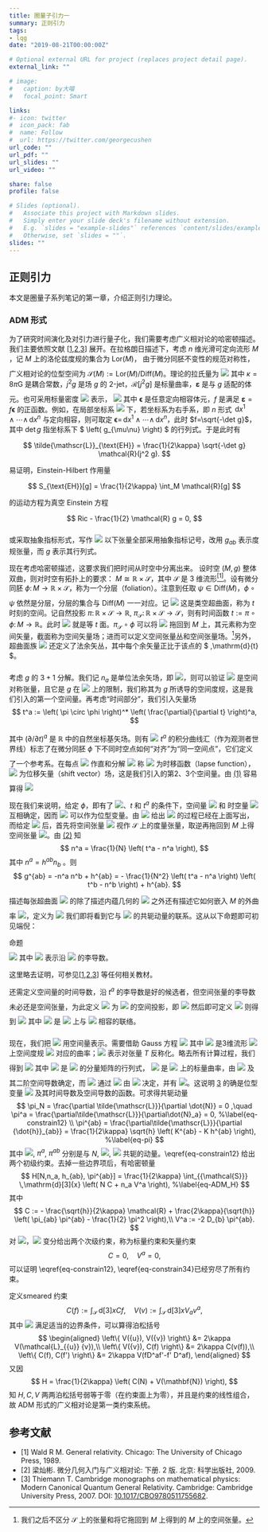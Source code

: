 ```yaml
---
title: 圈量子引力一
summary: 正则引力
tags:
- lqg
date: "2019-08-21T00:00:00Z"

# Optional external URL for project (replaces project detail page).
external_link: ""

# image:
#   caption: by大喵
#   focal_point: Smart

links:
#- icon: twitter
#  icon_pack: fab
#  name: Follow
#  url: https://twitter.com/georgecushen
url_code: ""
url_pdf: ""
url_slides: ""
url_video: ""

share: false
profile: false

# Slides (optional).
#   Associate this project with Markdown slides.
#   Simply enter your slide deck's filename without extension.
#   E.g. `slides = "example-slides"` references `content/slides/example-slides.md`.
#   Otherwise, set `slides = ""`.
slides: ""
---
```


## 正则引力

本文是圈量子系列笔记的第一章，介绍正则引力理论。

### ADM 形式

为了研究时间演化及对引力进行量子化，我们需要考虑广义相对论的哈密顿描述。我们主要依照文献 [[1](#ref-wald1989),[2](#ref-liang3),[3](#ref-Thiemann2007)] 展开。在拉格朗日描述下，考虑 $n$ 维光滑可定向流形 $M$ ，记 $M$ 上的洛伦兹度规的集合为 $\mathrm{Lor}(M)$， 由于微分同胚不变性的规范对称性，广义相对论的位型空间为 ${\mathcal{S}(M)} := {\mathrm{Lor}(M)}/{\mathrm{Diff}(M)}$。理论的拉氏量为
<img class=displaymath style="margin-top:0.7em;margin-bottom:0" src="https://www.zhihu.com/equation?tex=\mathbf{\mathscr{L}}_{\text{EH}}[j^2 g] := \frac{1}{2\kappa} \mathcal{R}(j^2 g) \mathbf{\varepsilon},\\\\">
其中 $\kappa = 8\pi \mathrm{G}$ 是耦合常数，$j^2 g$ 是场 $g$ 的 2-jet，$\mathcal{R}[j^2 g]$ 是标量曲率，$\mathbf{\varepsilon}$ 是与 $g$ 适配的体元。也可采用标量密度 <img class=inlinemath style="margin:0" src="https://www.zhihu.com/equation?tex=\tilde{\mathscr{L}}_{\text{EH}}"> 表示，
<img class=displaymath style="margin-top:0.7em;margin-bottom:0" src="https://www.zhihu.com/equation?tex=\mathbf{\mathscr{L}}_{\text{EH}}[j^2 g] = \tilde{\mathscr{L}}_{\text{EH}} \mathbf{\epsilon},\\ \tilde{\mathscr{L}}_{\text{EH}} = \frac{1}{2\kappa} f \mathcal{R}(j^2 g),\\\\">
其中 $\mathbf{\epsilon}$ 是任意定向相容体元，$f$ 是满足 $\mathbf{\varepsilon} = f \mathbf{\epsilon}$ 的正函数。例如，在局部坐标系 <img class=inlinemath style="margin:0" src="https://www.zhihu.com/equation?tex=\left\{ x^\mu \right\}"> 下，若坐标系为右手系，即 $n$ 形式 $\,\mathrm{d}{x^1} \wedge \cdots \wedge \,\mathrm{d}{x^n}$ 与定向相容，则可取定 $\mathbf{\epsilon} = \,\mathrm{d}{x^1} \wedge \cdots \wedge \,\mathrm{d}{x^n}$，此时 $f=\sqrt{-\det g}$，其中 $\det g$ 指坐标系下 $ \left( g_{\mu\nu} \right) $ 的行列式。于是此时有

$$
\tilde{\mathscr{L}}_{\text{EH}} = \frac{1}{2\kappa} \sqrt{-\det g} \mathcal{R}(j^2 g).
$$

易证明，Einstein-Hilbert 作用量

$$ S_{\text{EH}}[g] = \frac{1}{2\kappa} \int_M \mathcal{R}[g] $$

的运动方程为真空 Einstein 方程

$$
Ric - \frac{1}{2} \mathcal{R} g = 0,
$$

或采取抽象指标形式，写作
<img class=displaymath style="margin-top:0.7em;margin-bottom:0" src="https://www.zhihu.com/equation?tex=R_{ab} - \frac{1}{2} \mathcal{R} g_{ab} = 0.\\\\">
以下张量全部采用抽象指标记号，改用 $g_{ab}$ 表示度规张量，而 $g$ 表示其行列式。

现在考虑哈密顿描述，这要求我们把时间从时空中分离出来。
设时空 $\left( M, g \right)$ 整体双曲，则对时空有拓扑上的要求： $M \cong \mathbb{R} \times {\mathcal{S}}$，其中 ${\mathcal{S}}$ 是 $3$ 维流形[<sup>[1]</sup>](#ref-wald1989)。设有微分同胚 $\phi \colon M \rightarrow \mathbb{R} \times {\mathcal{S}}$，称为一个分层（foliation）。注意到任取 $\psi \in {\mathrm{Diff}(M)}$，$\phi \circ \psi$ 依然是分层，分层的集合与 ${\mathrm{Diff}(M)}$ 一一对应。记
<img class=displaymath style="margin-top:0.7em;margin-bottom:0" src="https://www.zhihu.com/equation?tex={\mathcal{S}}_t := \phi^{-1}(\left\{ t \right\} \times {\mathcal{S}}),\\\\">
这是类空超曲面，称为 $t$ 时刻的空间。记自然投影 $\pi \colon \mathbb{R} \times {\mathcal{S}} \rightarrow \mathbb{R}$, $\pi_{{\mathcal{S}}} \colon \mathbb{R} \times {\mathcal{S}} \rightarrow {\mathcal{S}}$，则有时间函数 $t := \pi \circ \phi \colon M \rightarrow \mathbb{R}$。此时 <img class=inlinemath style="margin:0" src="https://www.zhihu.com/equation?tex={\mathcal{S}}_t"> 就是等 $t$ 面。$\pi_{{\mathcal{S}}} \circ \phi$ 可以将 <img class=inlinemath style="margin:0" src="https://www.zhihu.com/equation?tex=\mathrm{T}\!{{\mathcal{S}}}"> 拖回到 $M$ 上，其元素称为空间矢量，截面称为空间矢量场；进而可以定义空间张量丛和空间张量场。[^1]另外，超曲面族 <img class=inlinemath style="margin:0" src="https://www.zhihu.com/equation?tex=\left\{ {\mathcal{S}}_t \right\}"> 还定义了法余矢丛，其中每个余矢量正比于该点的 $ \,\mathrm{d}{t} $。

[^1]: 我们之后不区分 ${\mathcal{S}}$ 上的张量和将它拖回到 $M$ 上得到的 $M$ 上的空间张量。

考虑 $g$ 的 $3+1$ 分解。我们记 $n_a$ 是单位法余矢场，即 <img class=inlinemath style="margin:0" src="https://www.zhihu.com/equation?tex=n^a n_a = -1">，则可以验证
<img class=displaymath style="margin-top:0.7em;margin-bottom:0" src="https://www.zhihu.com/equation?tex=h_{ab} := g_{ab} + n_a n_b\\\\">
是空间对称张量，且它是 $g$ 在 <img class=inlinemath style="margin:0" src="https://www.zhihu.com/equation?tex=\mathrm{T}\!{{\mathcal{S}}_t}"> 上的限制，我们称其为 $g$ 所诱导的空间度规，这是我们引入的第一个空间量。再考虑“时间部分”，我们引入矢量场
$$
t^a := \left( \pi \circ \phi \right)^* \left( \frac{\partial}{\partial t} \right)^a,
$$
其中 $\left( \partial/\partial t \right)^a$ 是 $\mathbb{R}$ 中的自然坐标基矢场。则有
<img class=displaymath id="eqt" style="margin-top:0.7em;margin-bottom:0" src="https://www.zhihu.com/equation?tex=t^a \nabla_{a} t = -1,\tag{1}">
$t^a$ 的积分曲线汇（作为观测者世界线）标志了在微分同胚 $\phi$ 下不同时空点如何“对齐”为“同一空间点”，它们定义了一个参考系。在每点 <img class=inlinemath style="margin:0" src="https://www.zhihu.com/equation?tex=p\in {\mathcal{S}}_t"> 作直和分解
<img class=displaymath id="eqtsplit" style="margin-top:0.7em;margin-bottom:0" src="https://www.zhihu.com/equation?tex=t^a=Nn^a+n^a,\quad N>0,\quad n^a \in \mathrm{T}_p{{\mathcal{S}}_t},\\\\\"/>
称 <img class=inlinemath style="margin:0" src="https://www.zhihu.com/equation?tex=N"/> 为时移函数（lapse function），<img class=inlinemath style="margin:0" src="https://www.zhihu.com/equation?tex=n^a"> 为位移矢量（shift vector）场，这是我们引入的第2、3个空间量。由 [(1)](#eqt) 容易算得
<img class=displaymath id="eqn" style="margin-top:0.7em;margin-bottom:0" src="https://www.zhihu.com/equation?tex=n_a = - N \nabla_{a} t.\\\\">

现在我们来说明，给定 $\phi$，即有了 <img class=inlinemath style="margin:0" src="https://www.zhihu.com/equation?tex=\left\{ {\mathcal{S}}_t \right\}">、$t$ 和 $t^a$ 的条件下，空间量 <img class=inlinemath style="margin:0" src="https://www.zhihu.com/equation?tex=\left( h_{ab} , N, n_a \right)"> 和 时空量 <img class=inlinemath style="margin:0" src="https://www.zhihu.com/equation?tex=g_{ab}"> 互相确定，因而 <img class=inlinemath style="margin:0" src="https://www.zhihu.com/equation?tex=\left( h_{ab} , N, n_a \right)"> 可以作为位型变量。由 <img class=inlinemath style="margin:0" src="https://www.zhihu.com/equation?tex=g_{ab}"> 给出 <img class=inlinemath style="margin:0" src="https://www.zhihu.com/equation?tex=\left( h_{ab} , N, n_a \right)"> 的过程已经在上面写出，而给定 <img class=inlinemath style="margin:0" src="https://www.zhihu.com/equation?tex=\left( h_{ab} , N, n_a \right)"> 后，首先将空间张量 <img class=inlinemath style="margin:0" src="https://www.zhihu.com/equation?tex=h_{ab}"> 视作 ${\mathcal{S}}$ 上的度量张量，取逆再拖回到 $M$ 上得空间张量 <img class=inlinemath style="margin:0" src="https://www.zhihu.com/equation?tex=h_{ab}">。由 [(2)](#eqtsplit) 知
$$
n^a = \frac{1}{N} \left( t^a - n^a \right),
$$
其中 $n^a = h^{ab} n_b$ 。则
$$
g^{ab} = -n^a n^b + h^{ab} = - \frac{1}{N^2} \left( t^a - n^a \right) \left( t^b - n^b \right) + h^{ab}.
$$

描述每张超曲面 <img class=inlinemath style="margin:0" src="https://www.zhihu.com/equation?tex={\mathcal{S}}_t"> 的除了描述内蕴几何的 <img class=inlinemath style="margin:0" src="https://www.zhihu.com/equation?tex=h_{ab}"> 之外还有描述它如何嵌入 $M$ 的外曲率 <img class=inlinemath style="margin:0" src="https://www.zhihu.com/equation?tex=K_{ab}">，定义为
<img class=displaymath style="margin-top:0.7em;margin-bottom:0" src="https://www.zhihu.com/equation?tex=t^a = K_{ab} := h_{a}^{\phantom{a}c} \nabla_{c} n_b,\\\\">
我们即将看到它与 <img class=inlinemath style="margin:0" src="https://www.zhihu.com/equation?tex=h_{ab}"> 的共轭动量的联系。这从以下命题即可初见端倪：

<div class="property">
<div class="property-title">命题</div>
<img class=displaymath style="margin-top:0.7em;margin-bottom:0" src="https://www.zhihu.com/equation?tex=K_{ab} = \frac{1}{2} \mathcal{L}_{n} h_{ab},\\\\">
其中 <img class=inlinemath style="margin:0" src="https://www.zhihu.com/equation?tex=\mathcal{L}_{n}"> 表示沿 <img class=inlinemath style="margin:0" src="https://www.zhihu.com/equation?tex=n^a"> 的李导数。
</div>

这里略去证明，可参见[[1](#ref-wald1989),[2](#ref-liang3),[3](#ref-Thiemann2007)] 等任何相关教材。

还需定义空间量的时间导数，沿 $t^a$ 的李导数是好的候选者，但空间张量的李导数未必还是空间张量，为此定义 <img class=inlinemath style="margin:0" src="https://www.zhihu.com/equation?tex=\tilde{\mathcal{L}}_{v} T^{a\cdots}_{\phantom{a\cdots}b\cdots}"> 为 <img class=inlinemath style="margin:0" src="https://www.zhihu.com/equation?tex=\mathcal{L}_{v} T^{a\cdots}_{\phantom{a\cdots}b\cdots}"> 的空间投影，即
<img class=displaymath id="eq-spaceLd" style="margin-top:0.7em;margin-bottom:0" src="https://www.zhihu.com/equation?tex=\tilde{\mathcal{L}}_{v} T^{a_1\cdots a_k}_{\phantom{a_1 \cdots a_k}b_1 \cdots b_l} := {h}^{a_1}_{\phantom{a_1}c_1} \cdots {h}^{a_k}_{\phantom{a_1}c_k} {h}^{d_1}_{\phantom{d_1}b_1} \cdots {h}^{d_l}_{\phantom{d_l}b_l} \mathcal{L}_{v} {T}^{c_1 \cdots c_k}_{\phantom{c_1 \cdots c_k}d_1 \cdots d_l},\\\\">
然后即可定义
<img class=displaymath id="eq-timedot" style="margin-top:0.7em;margin-bottom:0" src="https://www.zhihu.com/equation?tex={\dot{T}}^{a_1 \cdots a_k}_{\phantom{a_1 \cdots a_k}b_1 \cdots b_l} := \tilde{\mathcal{L}}_{t} T^{a_1\cdots a_k}_{\phantom{a_1 \cdots a_k}b_1 \cdots b_l} = N \tilde{\mathcal{L}}_{n} T^{a_1\cdots a_k}_{\phantom{a_1 \cdots a_k}b_1 \cdots b_l} + \tilde{\mathcal{L}}_{N} T^{a_1\cdots a_k}_{\phantom{a_1 \cdots a_k}b_1 \cdots b_l},\\\\">
则得到
<img class=displaymath style="margin-top:0.7em;margin-bottom:0" src="https://www.zhihu.com/equation?tex=\dot{h}_{ab} = 2N K_{ab} + 2 D_{{(a}} {N}_{b)},\\\\">
其中 <img class=inlinemath style="margin:0" src="https://www.zhihu.com/equation?tex=D_{a}"> 是 <img class=inlinemath style="margin:0" src="https://www.zhihu.com/equation?tex={\mathcal{S}}_t"> 上与 <img class=inlinemath style="margin:0" src="https://www.zhihu.com/equation?tex=h_{ab}"> 相容的联络。

现在，我们把 <img class=inlinemath style="margin:0" src="https://www.zhihu.com/equation?tex=\tilde{\mathscr{L}}_{\text{EH}} = \frac{1}{2\kappa} \sqrt{- \det g} \mathcal{R}"> 用空间量表示。需要借助 Gauss 方程
<img class=displaymath id="eq-gauss" style="margin-top:0.7em;margin-bottom:0" src="https://www.zhihu.com/equation?tex=\mathcal{R}_{abc}^{\phantom{abc}d} = {h}_a^{\phantom{a}k} {h}_b^{\phantom{b}l} {h}_c^{\phantom{c}m} {h}_n^{\phantom{n}d} \mathcal{R}_{klm}^{\phantom{klm}n} - 2 {K}{_{c[a}} {K}_{b]}^{\phantom{b]}d},\\\\">
其中 <img class=inlinemath style="margin:0" src="https://www.zhihu.com/equation?tex=\mathcal{R}_{abc}^{\phantom{abc}d}"> 是3维流形 <img class=inlinemath style="margin:0" src="https://www.zhihu.com/equation?tex={\mathcal{S}}_t"> 上空间度规 <img class=inlinemath style="margin:0" src="https://www.zhihu.com/equation?tex=h_{ab}"> 对应的曲率；<img class=inlinemath style="margin:0" src="https://www.zhihu.com/equation?tex={T}_{[\cdots]}"> 表示对张量 $T$ 反称化。略去所有计算过程，我们得到
<img class=displaymath id="eq-L_split" style="margin-top:0.7em;margin-bottom:0" src="https://www.zhihu.com/equation?tex=\tilde{\mathscr{L}} = \frac{1}{2\kappa} \sqrt{h} N \left( \mathcal{R} - K^2 + K_{ab} {K}^{ab} \right),\tag{3}">
其中 <img class=inlinemath style="margin:0" src="https://www.zhihu.com/equation?tex=h"> 是 <img class=inlinemath style="margin:0" src="https://www.zhihu.com/equation?tex=h_{ab}"> 的分量矩阵的行列式， <img class=inlinemath style="margin:0" src="https://www.zhihu.com/equation?tex=\mathcal{R}"> 是 <img class=inlinemath style="margin:0" src="https://www.zhihu.com/equation?tex=\mathcal{S}_t"> 上的标量曲率，由 <img class=inlinemath style="margin:0" src="https://www.zhihu.com/equation?tex=h_{ab}"> 及其二阶空间导数确定，而 <img class=inlinemath style="margin:0" src="https://www.zhihu.com/equation?tex=K_{ab}"> 通过
<img class=displaymath style="margin-top:0.7em;margin-bottom:0" src="https://www.zhihu.com/equation?tex=K_{ab} = \frac{1}{2N} \left( {\dot{h}}_{ab} - 2 {D}_{(a} {N}_{b)} \right)\\\\">
由 <img class=inlinemath style="margin:0" src="https://www.zhihu.com/equation?tex={\dot{h}}_{ab}, N, n_a, D_{a}"> 决定，并有 <img class=inlinemath style="margin:0" src="https://www.zhihu.com/equation?tex=K = h^{ab} K_{ab}">。这说明 [3](#eq-L_split) 的确是位型变量 <img class=inlinemath style="margin:0" src="https://www.zhihu.com/equation?tex=\left( h_{ab} , N, n_a \right)"> 及其时间导数及空间导数的函数。可求得共轭动量
$$
\pi_N = \frac{\partial \tilde{\mathscr{L}}}{\partial \dot{N}} = 0 ,\quad \pi^a = \frac{\partial\tilde{\mathscr{L}}}{\partial\dot{N}_a} = 0, %\label{eq-constrain12}
\\
\pi^{ab} = \frac{\partial\tilde{\mathscr{L}}}{\partial {\dot{h}}_{ab}} = \frac{1}{2\kappa} \sqrt{h} \left( K^{ab} - K h^{ab} \right), %\label{eq-pi}
$$
其中 <img class=inlinemath style="margin:0" src="https://www.zhihu.com/equation?tex=\pi_{N}">, $\pi^a$, $\pi^{ab}$ 分别是与 $N$, <img class=inlinemath style="margin:0" src="https://www.zhihu.com/equation?tex=n_a">, <img class=inlinemath style="margin:0" src="https://www.zhihu.com/equation?tex=h_{ab}"> 共轭的动量。\eqref{eq-constrain12} 给出两个初级约束。去掉一些边界项后，有哈密顿量
$$
H[N,n_a, h_{ab}, \pi^{ab}] = \frac{1}{2\kappa} \int_{{\mathcal{S}}} \,\mathrm{d}[3]{x} \left( N C + n_a V^a \right), %\label{eq-ADM_H}
$$
其中
$$
C := - \frac{\sqrt{h}}{2\kappa} \mathcal{R} + \frac{2\kappa}{\sqrt{h}} \left( \pi_{ab} \pi^{ab} - \frac{1}{2} \pi^2 \right),\\
V^a := -2 D_{b} \pi^{ab}.
$$
对 <img class=inlinemath style="margin:0" src="https://www.zhihu.com/equation?tex=N">，<img class=inlinemath style="margin:0" src="https://www.zhihu.com/equation?tex=n_a"> 变分给出两个次级约束，称为标量约束和矢量约束
$$
C = 0 ,\quad V^a = 0, %\label{eq-constrain34}
$$
可以证明 \eqref{eq-constrain12}, \eqref{eq-constrain34}已经穷尽了所有约束。

定义smeared 约束
$$
C(f) := \int_{{\mathcal{S}}} \,\mathrm{d}[3]{x} C f  ,\quad V ({v}) := \int_{{\mathcal{S}}} \,\mathrm{d}[3]{x} V_a v^a,
$$
其中 <img class=inlinemath style="margin:0" src="https://www.zhihu.com/equation?tex=f\in C^\infty({\mathcal{S}}), v\in \Gamma(\mathrm{T}\!{{\mathcal{S}}})"> 满足适当的边界条件，可以算得泊松括号
$$
\begin{aligned}
\left\{ V({u}), V({v}) \right\} &= 2\kappa V(\mathcal{L}_{{u}} {v}),\\
\left\{ V({v}), C(f) \right\} &= 2\kappa C(v(f)),\\
\left\{ C(f), C(f') \right\} &= 2\kappa V(fD^af'-f' D^af),
\end{aligned}
$$
又因
$$
H = \frac{1}{2\kappa} \left( C(N) + V(\mathbf{N}) \right),
$$
知 $H,C,V$ 两两泊松括号弱等于零（在约束面上为零），并且是约束的线性组合，故 ADM 形式的广义相对论是第一类约束系统。

## 参考文献

- <div id="ref-wald1989">[1] Wald R M. General relativity. Chicago: The University of Chicago Press, 1989.</div>
- <div id="ref-liang3">[2] 梁灿彬. 微分几何入门与广义相对论: 下册. 2 版. 北京: 科学出版社, 2009.</div>
- <div id="ref-Thiemann2007">[3] Thiemann T. Cambridge monographs on mathematical physics: Modern Canoni­cal Quantum General Relativity. Cambridge: Cambridge University Press, 2007. DOI: <a href="http://doi.org/10.1017/CBO9780511755682">10.1017/CBO9780511755682</a>.</div>
